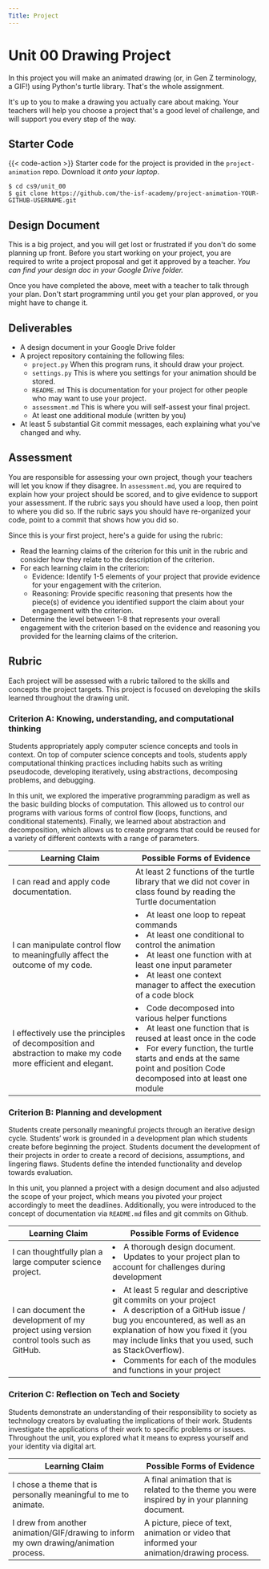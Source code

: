 ```yaml
---
Title: Project
---
```


# Unit 00 Drawing Project

In this project you will make an animated drawing (or, in Gen Z terminology, a GIF!) using Python's turtle library. That's the whole assignment.

It's up to you to make a drawing you actually care about making. Your teachers will help you choose a project that's a good level of challenge, and will support you every step of the way. 

## Starter Code

{{< code-action >}} Starter code for the project is provided in the
`project-animation` repo. Download it *onto your laptop*.

```shell
$ cd cs9/unit_00
$ git clone https://github.com/the-isf-academy/project-animation-YOUR-GITHUB-USERNAME.git
```

## Design Document

This is a big project, and you will get lost or frustrated if you don't do some planning up front. Before you start working on your project, you are required to write a project proposal and get it approved by a teacher. *You can find your design doc in your Google Drive folder.*

Once you have completed the above, meet with a teacher to talk through your plan. Don't start programming until you get your plan approved, or you might have to change it.

## Deliverables 

- A design document in your Google Drive folder 
- A project repository containing the following files:
    - `project.py` When this program runs, it should draw your project. 
    - `settings.py` This is where you settings for your animation should be stored. 
    - `README.md` This is documentation for your project for other people who may want to use your project.
    - `assessment.md` This is where you will self-assest your final project. 
    - At least one additional module (written by you)
- At least 5 substantial Git commit messages, each explaining what you've changed and why.


## Assessment
You are responsible for assessing your own project, though your teachers will let you know if they disagree. In `assessment.md`, you are required to explain how your project should be scored, and to give evidence to support your assessment. If the rubric says you should have used a loop, then point to where you did so. If the rubric says you should have re-organized your code, point to a commit that shows how you did so.

Since this is your first project, here's a guide for using the rubric:
- Read the learning claims of the criterion for this unit in the rubric and consider how they relate to the description of the criterion.
- For each learning claim in the criterion:
    - Evidence: Identify 1-5 elements of your project that provide evidence for your engagement with the criterion.
    - Reasoning: Provide specific reasoning that presents how the piece(s) of evidence you identified support the claim about your engagement with the criterion.
- Determine the level between 1-8 that represents your overall engagement with the criterion based on the evidence and reasoning you provided for the learning claims of the criterion.

## Rubric 

Each project will be assessed with a rubric tailored to the skills and concepts the project targets. This project is focused on developing the skills learned throughout the drawing unit. 

### Criterion A: Knowing, understanding, and computational thinking 

Students appropriately apply computer science concepts and tools in context. On top of computer science concepts and tools, students apply computational thinking practices including habits such as writing pseudocode, developing iteratively, using abstractions, decomposing problems, and debugging.

In this unit, we explored the imperative programming paradigm as well as the basic building blocks of computation. This allowed us to control our programs with various forms of control flow (loops, functions, and conditional statements). Finally, we learned about abstraction and decomposition, which allows us to create programs that could be reused for a variety of different contexts with a range of parameters. 

| Learning Claim                                                                                                 | Possible Forms of Evidence                                                                                                                                                                                                          |
|----------------------------------------------------------------------------------------------------------------|-------------------------------------------------------------------------------------------------------------------------------------------------------------------------------------------------------------------------------------|
| I can read and apply code documentation.                                                                       | At least 2 functions of the turtle library that we did not cover in class found by reading the Turtle documentation                                                                                                                              |
| I can manipulate control flow to meaningfully affect the outcome of my code. | <li>At least one loop to repeat commands</li><li>At least one conditional to control the animation</li><li>At least one function with at least one input parameter</li><li>At least one context manager to affect the execution of a code block</li>|
| I effectively use the principles of decomposition and abstraction to make my code more efficient and elegant. | <li>Code decomposed into various helper functions</li><li>At least one function that is reused at least once in the code</li><li>For every function, the turtle starts and ends at the same point and position Code decomposed into at least one module</li>|



### Criterion B: Planning and development
Students create personally meaningful projects through an iterative design cycle. Students’ work is grounded in a development plan which students create before beginning the project. Students document the development of their projects in order to create a record of decisions, assumptions, and lingering flaws. Students define the intended functionality and develop towards evaluation.

In this unit, you planned a project with a design document and also adjusted the scope of your project, which means you pivoted your project accordingly to meet the deadlines. Additionally, you were introduced to the concept of documentation via `README.md` files and git commits on Github. 

| Learning Claim                                                                                                 | Possible Forms of Evidence                                                                                                                                                                                                          |
|----------------------------------------------------------------------------------------------------------------|-------------------------------------------------------------------------------------------------------------------------------------------------------------------------------------------------------------------------------------|
| I can thoughtfully plan a large computer science project.  | <li>A thorough design document.</li><li>Updates to your project plan to account for challenges during development</li>|
| I can document the development of my project using version control tools such as GitHub.  | <li>At least 5 regular and descriptive git commits on your project</li><li>A description of a GitHub issue / bug you encountered, as well as an explanation of how you fixed it (you may include links that you used, such as StackOverflow). </li><li>Comments for each of the modules and functions in your project</li>|


### Criterion C: Reflection on Tech and Society
Students demonstrate an understanding of their responsibility to society as technology creators by evaluating the implications of their work. Students investigate the applications of their work to specific problems or issues.
Throughout the unit, you explored what it means to express yourself and your identity via digital art. 

| Learning Claim                                                                         | Possible Forms of Evidence                                                                      |
|----------------------------------------------------------------------------------------|-------------------------------------------------------------------------------------------------|
| I chose a theme that is personally meaningful to me to animate.                        | A final animation that is related to the theme you were inspired by in your planning document.  |
| I drew from another animation/GIF/drawing to inform my own drawing/animation process.  | A picture, piece of text, animation or video that informed your animation/drawing process.      |
